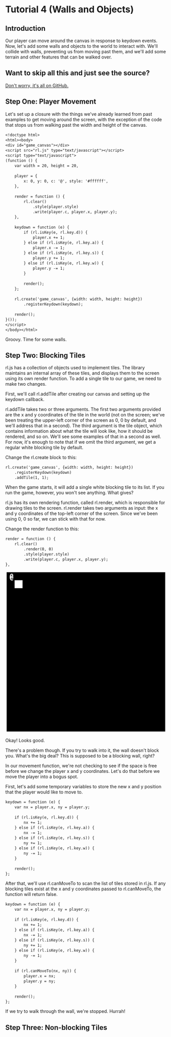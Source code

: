 # Tutorial 4 (Walls and Objects)
## Introduction

Our player can move around the canvas in response to keydown events. Now, let's add some walls and objects to the world to interact with. We'll collide with walls, preventing us from moving past them, and we'll add some terrain and other features that can be walked over.

## Want to skip all this and just see the source?

[Don't worry, it's all on GitHub.](https://github.com/scotchfield/rl.js/tree/master/tutorial/tutorial-4)

## Step One: Player Movement

Let's set up a closure with the things we've already learned from past examples to get moving around the screen, with the exception of the code that stops us from walking past the width and height of the canvas.

    <!doctype html>
    <html><body>
    <div id="game_canvas"></div>
    <script src="rl.js" type="text/javascript"></script>
    <script type="text/javascript">
    (function () {
        var width = 20, height = 20,

        player = {
            x: 0, y: 0, c: '@', style: '#ffffff',
        },

        render = function () {
            rl.clear()
                .style(player.style)
                .write(player.c, player.x, player.y);
        },

        keydown = function (e) {
            if (rl.isKey(e, rl.key.d)) {
                player.x += 1;
            } else if (rl.isKey(e, rl.key.a)) {
                player.x -= 1;
            } else if (rl.isKey(e, rl.key.s)) {
                player.y += 1;
            } else if (rl.isKey(e, rl.key.w)) {
                player.y -= 1;
            }

            render();
        };

        rl.create('game_canvas', {width: width, height: height})
            .registerKeydown(keydown);

        render();
    }());
    </script>
    </body></html>

Groovy. Time for some walls.

## Step Two: Blocking Tiles

rl.js has a collection of objects used to implement tiles. The library maintains an internal array of these tiles, and displays them to the screen using its own render function. To add a single tile to our game, we need to make two changes.

First, we'll call rl.addTile after creating our canvas and setting up the keydown callback.

rl.addTile takes two or three arguments. The first two arguments provided are the x and y coordinates of the tile in the world (not on the screen; we've been treating the upper-left corner of the screen as 0, 0 by default, and we'll address that in a second). The third argument is the tile object, which contains information about what the tile will look like, how it should be rendered, and so on. We'll see some examples of that in a second as well. For now, it's enough to note that if we omit the third argument, we get a regular white blocking tile by default.

Change the rl.create block to this:

    rl.create('game_canvas', {width: width, height: height})
        .registerKeydown(keydown)
        .addTile(1, 1);

When the game starts, it will add a single white blocking tile to its list. If you run the game, however, you won't see anything. What gives?

rl.js has its own rendering function, called rl.render, which is responsible for drawing tiles to the screen. rl.render takes two arguments as input: the x and y coordinates of the top-left corner of the screen. Since we've been using 0, 0 so far, we can stick with that for now.

Change the render function to this:

    render = function () {
        rl.clear()
            .render(0, 0)
            .style(player.style)
            .write(player.c, player.x, player.y);
    },

![Our first wall!](tutorial-4/first-wall.png)

Okay! Looks good.

There's a problem though. If you try to walk into it, the wall doesn't block you. What's the big deal? This is supposed to be a blocking wall, right?

In our movement function, we're not checking to see if the space is free before we change the player x and y coordinates. Let's do that before we move the player into a bogus spot.

First, let's add some temporary variables to store the new x and y position that the player would like to move to.

    keydown = function (e) {
      	var nx = player.x, ny =	player.y;

        if (rl.isKey(e, rl.key.d)) {
            nx += 1;
        } else if (rl.isKey(e, rl.key.a)) {
            nx -= 1;
        } else if (rl.isKey(e, rl.key.s)) {
            ny += 1;
        } else if (rl.isKey(e, rl.key.w)) {
            ny -= 1;
        }

        render();
    };

After that, we'll use rl.canMoveTo to scan the list of tiles stored in rl.js. If any blocking tiles exist at the x and y coordinates passed to rl.canMoveTo, the function will return false.

    keydown = function (e) {
      	var nx = player.x, ny =	player.y;

        if (rl.isKey(e, rl.key.d)) {
            nx += 1;
        } else if (rl.isKey(e, rl.key.a)) {
            nx -= 1;
        } else if (rl.isKey(e, rl.key.s)) {
            ny += 1;
        } else if (rl.isKey(e, rl.key.w)) {
            ny -= 1;
        }

        if (rl.canMoveTo(nx, ny)) {
            player.x = nx;
            player.y = ny;
        }

        render();
    };

If we try to walk through the wall, we're stopped. Hurrah!

## Step Three: Non-blocking Tiles

